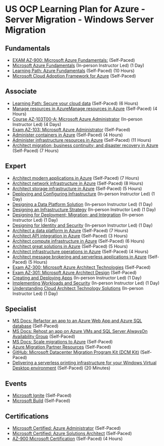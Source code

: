 # US OCP Learning Plan for Azure - Server Migration - Windows Server Migration

## Fundamentals

* [EXAM AZ-900: Microsoft Azure Fundamentals:](https://docs.microsoft.com/en-us/learn/certifications/exams/az-900?wt.mc_id=learningredirect_certs-web-wwl) (Self-Paced)
* [Microsoft Azure Fundamentals](https://www.microsoft.com/learning/course.aspx?cid=AZ-900T01) (In-person Instructor Led) (1 Day)
* [Learning Path: Azure Fundamentals](https://docs.microsoft.com/en-us/learn/paths/azure-fundamentals/) (Self-Paced) (10 Hours)
* [Microsoft Cloud Adoption Framework for Azure](https://docs.microsoft.com/en-us/learn/modules/microsoft-cloud-adoption-framework-for-azure/) (Self-Paced)

## Associate

* [Learning Path: Secure your cloud data](https://docs.microsoft.com/en-us/learn/paths/secure-your-cloud-data/) (Self-Paced) (6 Hours)
* [Manage resources in AzureManage resources in Azure](https://docs.microsoft.com/en-us/learn/paths/manage-resources-in-azure/) (Self-Paced) (4 Hours)
* [Course AZ-103T00-A: Microsoft Azure Administrator](https://docs.microsoft.com/en-us/learn/certifications/courses/az-103t00) (In-person Instructor Led) (4 Days)
* [Exam AZ-103: Microsoft Azure Administrator](https://docs.microsoft.com/en-us/learn/certifications/exams/az-103) (Self-Paced)
* [Administer containers in Azure](https://docs.microsoft.com/en-us/learn/paths/administer-containers-in-azure/) (Self-Paced) (4 Hours)
* [Administer infrastructure resources in Azure](https://docs.microsoft.com/en-us/learn/paths/administer-infrastructure-resources-in-azure/) (Self-Paced) (11 Hours)
* [Architect migration; business continuity; and disaster recovery in Azure](https://docs.microsoft.com/en-us/learn/paths/architect-migration-bcdr/) (Self-Paced) (7 Hours)

## Expert

* [Architect modern applications in Azure](https://docs.microsoft.com/en-us/learn/paths/architect-modern-apps/) (Self-Paced) (7 Hours)
* [Architect network infrastructure in Azure](https://docs.microsoft.com/en-us/learn/paths/architect-network-infrastructure/) (Self-Paced) (8 Hours)
* [Architect storage infrastructure in Azure](https://docs.microsoft.com/en-us/learn/paths/architect-storage-infrastructure/) (Self-Paced) (5 Hours)
* [Deploying and Configuring Infrastructure](https://www.microsoft.com/learning/course.aspx?cid=AZ-300T01) (In-person Instructor Led) (1 Day)
* [Designing a Data Platform Solution](https://www.microsoft.com/learning/course.aspx?cid=AZ-301T02) (In-person Instructor Led) (1 Day)
* [Designing an Infrastructure Strategy](https://www.microsoft.com/learning/course.aspx?cid=AZ-301T04) (In-person Instructor Led) (1 Day)
* [Designing for Deployment; Migration; and Integration](https://www.microsoft.com/learning/course.aspx?cid=AZ-301T03) (In-person Instructor Led) (1 Day)
* [Designing for Identity and Security](https://www.microsoft.com/learning/course.aspx?cid=AZ-301T01) (In-person Instructor Led) (1 Day)
* [Architect a data platform in Azure](https://docs.microsoft.com/en-us/learn/paths/architect-data-platform/) (Self-Paced) (7 Hours)
* [Architect API integration in Azure](https://docs.microsoft.com/en-us/learn/paths/architect-api-integration/) (Self-Paced) (3 Hours)
* [Architect compute infrastructure in Azure](https://docs.microsoft.com/en-us/learn/paths/architect-compute-infrastructure/) (Self-Paced) (6 Hours)
* [Architect great solutions in Azure](https://docs.microsoft.com/en-us/learn/paths/architect-great-solutions-in-azure/) (Self-Paced) (5 Hours)
* [Architect infrastructure operations in Azure](https://docs.microsoft.com/en-us/learn/paths/architect-infrastructure-operations/) (Self-Paced) (4 Hours)
* [Architect message brokering and serverless applications in Azure](https://docs.microsoft.com/en-us/learn/paths/architect-messaging-serverless/) (Self-Paced) (5 Hours)
* [Exam AZ-300: Microsoft Azure Architect Technologies](https://docs.microsoft.com/en-us/learn/certifications/exams/az-300?wt.mc_id=learningredirect_certs-web-wwl) (Self-Paced)
* [Exam AZ-301: Microsoft Azure Architect Design](https://docs.microsoft.com/en-us/learn/certifications/exams/az-301?wt.mc_id=learningredirect_certs-web-wwl) (Self-Paced)
* [Creating and Deploying Apps](https://www.microsoft.com/learning/course.aspx?cid=AZ-300T04) (In-person Instructor Led) (1 Day)
* [Implementing Workloads and Security](https://www.microsoft.com/learning/course.aspx?cid=AZ-300T02) (In-person Instructor Led) (1 Day)
* [Understanding Cloud Architect Technology Solutions](https://www.microsoft.com/learning/course.aspx?cid=AZ-300T03) (In-person Instructor Led) (1 Day)

## Specialist

* [MS Docs: Refactor an app to an Azure Web App and Azure SQL database](https://docs.microsoft.com/en-us/azure/cloud-adoption-framework/migrate/azure-best-practices/contoso-migration-refactor-web-app-sql) (Self-Paced)
* [MS Docs: Rehost an app on Azure VMs and SQL Server AlwaysOn Availability Group](https://docs.microsoft.com/en-us/azure/cloud-adoption-framework/migrate/azure-best-practices/contoso-migration-rehost-vm-sql-ag) (Self-Paced)
* [MS Docs: Scale migrations to Azure](https://docs.microsoft.com/en-us/azure/cloud-adoption-framework/migrate/azure-best-practices/contoso-migration-scale) (Self-Paced)
* [Azure Migration Partner Resources](https://partner.microsoft.com/en-us/asset/collection/azure-migration-campaign#/) (Self-Paced)
* [GitHub: Microsoft Datacenter Migration Program Kit (DCM Kit)](https://github.com/Microsoft/dcmkit) (Self-Paced)
* [Delivering a serverless printing infrastructure for your Windows Virtual Desktop environment](https://myignite.techcommunity.microsoft.com/sessions/84474?source=sessions) (Self-Paced) (20 Minutes)

## Events

* [Microsoft Ignite](https://www.microsoft.com/en-us/ignite) (Self-Paced)
* [Microsoft Build](https://www.microsoft.com/en-us/build) (Self-Paced)

## Certifications

* [Microsoft Certified: Azure Administrator](https://docs.microsoft.com/en-us/learn/certifications/azure-administrator) (Self-Paced)
* [Microsoft Certified: Azure Solutions Architect](https://docs.microsoft.com/en-us/learn/certifications/azure-solutions-architect) (Self-Paced)
* [AZ-900 Microsoft Certification](https://docs.microsoft.com/en-us/learn/certifications/exams/az-900) (Self-Paced) (4 Hours)

